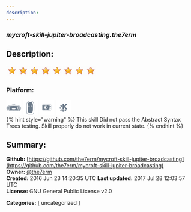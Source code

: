 ```yaml
---
description: 
---
```


### _mycroft-skill-jupiter-broadcasting.the7erm_  
## Description:  
  
  
![](../.gitbook/assets/star.png)![](../.gitbook/assets/star.png)![](../.gitbook/assets/star.png)![](../.gitbook/assets/star.png)![](../.gitbook/assets/star.png)![](../.gitbook/assets/star.png)![](../.gitbook/assets/star.png)![](../.gitbook/assets/star.png)  
  
### Platform:  
 ![Mark I](../.gitbook/assets/mark-1-icon.png)  ![Mark II](../.gitbook/assets/mark-2-icon.png)  ![Picroft](../.gitbook/assets/picroft-icon.png)  ![plasmoid](../.gitbook/assets/kde.png)   
{% hint style="warning" %}
This skill Did not pass the Abstract Syntax Trees testing. Skill properly do not work in current state.
{% endhint %}
  
## Summary:  
**Github:** [https://github.com/the7erm/mycroft-skill-jupiter-broadcasting](https://github.com/the7erm/mycroft-skill-jupiter-broadcasting)  
**Owner:** [@the7erm](https://github.com/the7erm)  
**Created:** 2016 Jun 23 14:20:35 UTC  **Last updated:** 2017 Jul 28 12:03:57 UTC  
**License:** GNU General Public License v2.0  
  
**Categories:** [ uncategorized ]   
